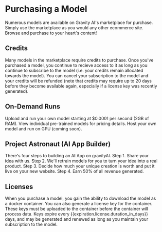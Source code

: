 # Purchasing a Model

Numerous models are available on Gravity AI's marketplace for purchase. Simply use the marketplace as you would any other ecommerce site. Browse and purchase to your heart's content!

## Credits

Many models in the marketplace require credits to purchase. Once you've purchased a model, you continue to recieve access to it as long as you continue to subscribe to the model (i.e. your credits remain allocated towards the model). You can cancel your subscription to the model and your credits will be refunded (note that credits may require up to 20 days before they become available again, especially if a license key was recently generated).

## On-Demand Runs

Upload and run your own model starting at $0.0001 per second (2GB of RAM). View individual pre-trained models for pricing details. Host your own model and run on GPU (coming soon).

## Project Astronaut (AI App Builder)

There's four steps to building an AI App on gravityAI. Step 1. Share your idea with us. Step 2. We'll retrain models for you to turn your idea into a real product. Step 3. Decide how much your unique creation is worth and put it live on your new website. Step 4. Earn 50% of all revenue generated. 

## Licenses

When you purchase a model, you gain the ability to download the model as a docker container. You can also generate a license key for the container. These keys must be uploaded to the container before the container will process data. Keys expire every {{expiration.license.duration_in_days}} days, and may be generated and renewed as long as you maintain your subscription to the model.
